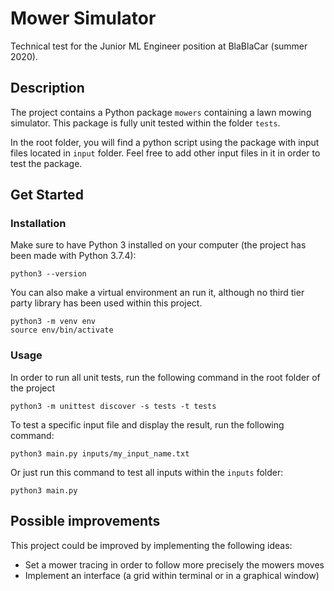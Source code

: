 # Mower Simulator

Technical test for the Junior ML Engineer position at BlaBlaCar (summer 2020).


## Description

The project contains a Python package `mowers` containing a lawn mowing simulator.
This package is fully unit tested within the folder `tests`.

In the root folder, you will find a python script using the package with input files located in `input` folder.
Feel free to add other input files in it in order to test the package.


## Get Started

### Installation

Make sure to have Python 3 installed on your computer (the project has been made with Python 3.7.4):
```
python3 --version
```


You can also make a virtual environment an run it, although no third tier party library has been used within this project.
```
python3 -m venv env
source env/bin/activate
```

### Usage

In order to run all unit tests, run the following command in the root folder of the project
```
python3 -m unittest discover -s tests -t tests
```

To test a specific input file and display the result, run the following command:
```
python3 main.py inputs/my_input_name.txt
```
Or just run this command to test all inputs within the `inputs` folder:
```
python3 main.py
```


## Possible improvements

This project could be improved by implementing the following ideas:
* Set a mower tracing in order to follow more precisely the mowers moves
* Implement an interface (a grid within terminal or in a graphical window)

